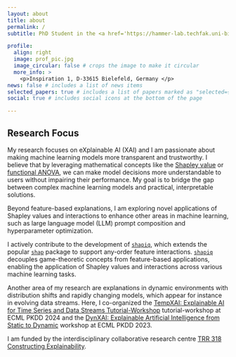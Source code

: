 ```yaml
---
layout: about
title: about
permalink: /
subtitle: PhD Student in the <a href='https://hammer-lab.techfak.uni-bielefeld.de/'> Machine Learning Group </a> at Bielefeld University. <a href='https://shapiq.readthedocs.io/en/latest/#'>shapiq</a> Developer.

profile:
  align: right
  image: prof_pic.jpg
  image_circular: false # crops the image to make it circular
  more_info: >
    <p>Inspiration 1, D-33615 Bielefeld, Germany </p>
news: false # includes a list of news items
selected_papers: true # includes a list of papers marked as "selected={true}"
social: true # includes social icons at the bottom of the page

---
```


## Research Focus
My research focuses on eXplainable AI (XAI) and I am passionate about making machine learning models more transparent and trustworthy. I believe that by leveraging mathematical concepts like the [Shapley value](https://christophm.github.io/interpretable-ml-book/shapley.html) or [functional ANOVA](https://epubs.siam.org/doi/abs/10.1137/120876782), we can make model decisions more understandable to users without impairing their performance. My goal is to bridge the gap between complex machine learning models and practical, interpretable solutions.

Beyond feature-based explanations, I am exploring novel applications of Shapley values and interactions to enhance other areas in machine learning, such as large language model (LLM) prompt composition and hyperparameter optimization.

I actively contribute to the development of [`shapiq`](https://shapiq.readthedocs.io/en/latest/#), which extends the popular [`shap`](https://shap.readthedocs.io/en/latest/) package to support any-order feature interactions. [`shapiq`](https://shapiq.readthedocs.io/en/latest/#) decouples game-theoretic concepts from feature-based applications, enabling the application of Shapley values and interactions across various machine learning tasks.

Another area of my research are explanations in dynamic environments with distribution shifts and rapidly changing models, which appear for instance in evolving data streams. Here, I co-organized the [TempXAI: Explainable AI for Time Series and Data Streams Tutorial-Workshop](https://sites.google.com/view/tempxai-workshop/home) tutorial-workshop at ECML PKDD 2024 and the [DynXAI: Explainable Artificial Intelligence
from Static to Dynamic](https://sites.google.com/view/dynxai-ecmlpkdd-2023) workshop at ECML PKDD 2023.

I am funded by the interdisciplinary collaborative research centre [TRR 318 Constructing Explainability](https://trr318.uni-paderborn.de/en/).
